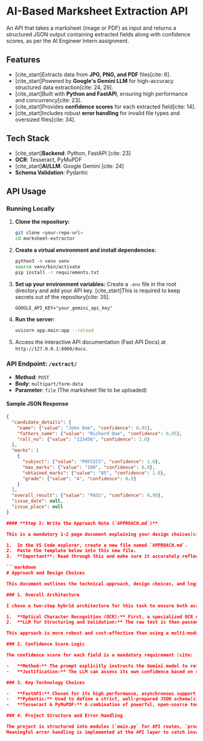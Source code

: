 # AI-Based Marksheet Extraction API

An API that takes a marksheet (image or PDF) as input and returns a structured JSON output containing extracted fields along with confidence scores, as per the AI Engineer Intern assignment.

## Features

- [cite_start]Extracts data from **JPG, PNG, and PDF** files[cite: 6].
- [cite_start]Powered by **Google's Gemini LLM** for high-accuracy structured data extraction[cite: 24, 29].
- [cite_start]Built with **Python and FastAPI**, ensuring high performance and concurrency[cite: 23].
- [cite_start]Provides **confidence scores** for each extracted field[cite: 14].
- [cite_start]Includes robust **error handling** for invalid file types and oversized files[cite: 34].

## Tech Stack

- [cite_start]**Backend**: Python, FastAPI [cite: 23]
- **OCR**: Tesseract, PyMuPDF
- [cite_start]**AI/LLM**: Google Gemini [cite: 24]
- **Schema Validation**: Pydantic

## API Usage

### Running Locally

1.  **Clone the repository:**
    ```bash
    git clone <your-repo-url>
    cd marksheet-extractor
    ```
2.  **Create a virtual environment and install dependencies:**
    ```bash
    python3 -m venv venv
    source venv/bin/activate
    pip install -r requirements.txt
    ```
3.  **Set up your environment variables:**
    Create a `.env` file in the root directory and add your API key. [cite_start]This is required to keep secrets out of the repository[cite: 35].
    ```
    GOOGLE_API_KEY="your_gemini_api_key"
    ```
4.  **Run the server:**
    ```bash
    uvicorn app.main:app --reload
    ```
5.  Access the interactive API documentation (Fast API Docs) at `http://127.0.0.1:8000/docs`.

### API Endpoint: `/extract/`

-   **Method**: `POST`
-   **Body**: `multipart/form-data`
-   **Parameter**: `file` (The marksheet file to be uploaded)

#### Sample JSON Response
```json
{
  "candidate_details": {
    "name": {"value": "John Doe", "confidence": 0.95},
    "fathers_name": {"value": "Richard Doe", "confidence": 0.95},
    "roll_no": {"value": "123456", "confidence": 1.0}
  },
  "marks": [
    {
      "subject": {"value": "PHYSICS", "confidence": 1.0},
      "max_marks": {"value": "100", "confidence": 0.9},
      "obtained_marks": {"value": "85", "confidence": 1.0},
      "grade": {"value": "A", "confidence": 0.9}
    }
  ],
  "overall_result": {"value": "PASS", "confidence": 0.98},
  "issue_date": null,
  "issue_place": null
}

#### **Step 2: Write the Approach Note (`APPROACH.md`)**

This is a mandatory 1-2 page document explaining your design choices[cite: 59].

1.  In the VS Code explorer, create a new file named `APPROACH.md`.
2.  Paste the template below into this new file.
3.  **Important**: Read through this and make sure it accurately reflects your understanding. You should rephrase parts of it in your own words to demonstrate your personal thought process.

```markdown
# Approach and Design Choices

This document outlines the technical approach, design choices, and logic behind the AI Marksheet Extraction API, as required for the assignment submission[cite: 59].

### 1. Overall Architecture

I chose a two-step hybrid architecture for this task to ensure both accuracy and efficiency:

1.  **Optical Character Recognition (OCR):** First, a specialized OCR engine (`Tesseract` for images, `PyMuPDF` for text-based PDFs) extracts the raw text from the document. This separation of concerns ensures we get the best possible text extraction before any interpretation happens.
2.  **LLM for Structuring and Validation:** The raw text is then passed to a Large Language Model (Google Gemini). The LLM's role is not to read the image, but to act as a reasoning engine to understand, parse, and structure the often messy OCR output into a clean, predefined JSON format. The LLM is used specifically for structuring, normalizing, and validating extracted data[cite: 24].

This approach is more robust and cost-effective than using a multi-modal model for everything, as it leverages the best tool for each part of the job.

### 2. Confidence Score Logic

The confidence score for each field is a mandatory requirement [cite: 14], and its logic must be explained[cite: 36]. My approach is **LLM Self-Evaluation**.

-   **Method:** The prompt explicitly instructs the Gemini model to return a confidence score between 0.0 and 1.0 for every field it extracts.
-   **Justification:** The LLM can assess its own confidence based on several factors, such as ambiguity in the OCR text (e.g., "Nane" vs. "Name"), the proximity of a label to its value, and whether the extracted value fits an expected pattern (like a date). This provides a more context-aware confidence score than a simple statistical probability. This method avoids relying solely on regex or rules[cite: 49].

### 3. Key Technology Choices

-   **FastAPI:** Chosen for its high performance, asynchronous support (which helps handle concurrent requests as required [cite: 33]), and automatic interactive documentation, which is perfect for API development.
-   **Pydantic:** Used to define a strict, well-prepared JSON schema[cite: 15, 46]. This ensures that the API always returns a consistent and predictable output, and it helps validate the LLM's response before sending it to the client.
-   **Tesseract & PyMuPDF:** A combination of powerful, open-source tools to handle both image-based and text-based documents, fulfilling the requirement to support both images and PDFs[cite: 32].

### 4. Project Structure and Error Handling

The project is structured into modules (`main.py` for API routes, `processing.py` for core logic, `schemas.py` for data models) for clean, maintainable code[cite: 44].
Meaningful error handling is implemented at the API layer to catch invalid file types, oversized files (max 10MB) [cite: 6], and failures during the extraction process, returning clear HTTP status codes and messages to the user[cite: 34].